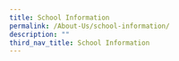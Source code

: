 ```yaml
---
title: School Information
permalink: /About-Us/school-information/
description: ""
third_nav_title: School Information
---
```

